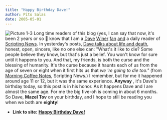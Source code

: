 ```yaml
---
title: "Happy Birthday Dave!"
author: Pito Salas
date: 2005-05-01
---
```


![Picture
1-3](https://i0.wp.com/s3.media.squarespace.com/production/1075723/12829350/weblogs/images/Snoopy.jpg?w=584)
Long time readers of this blog (yes, I can say that now, it's been 2 years or
so 🙂 know that I am a
[Dave](<http://davenet.scripting.com/2000/02/04/howToMakeMoneyOnTheInternet>)
[Winer](</weblogs/archives/000295.html>)
[fan](</weblogs/archives/000575.html>) [and](</weblogs/archives/000343.html>)
a daily reader of [Scripting News](<http://www.scripting.com/>). In
yesterday's posts, [Dave talks about life and
death](<http://archive.scripting.com/2005/05/01#morningCoffeeNotes>), honest,
open, sincere, like no one else can: "What's it like to die? Some people
believe they know, but that's just a belief. You won't know for sure until it
happens to you. And that, my friends, is both the curse and the blessing of
humanity. It's the curse because it haunts each of us from the age of seven or
eight when it first hits us that _we 're going to die too."_ (from [Morning
Coffee Notes](<http://archive.scripting.com/2005/05/01#morningCoffeeNotes>),
Scripting News.) I remember, but for me it happened around age 11 or 12, but
it was the same experience. **Anyway** , it's Dave's birthday today, so this
post is in his honor. As it happens Dave and I are almost the same age. For me
the big five-oh is coming in about 6 months. So Dave, **Mazel Tov** on your
birthday, and I hope to still be reading you when we both are **eighty**!


* **Link to site:** **[Happy Birthday Dave!](None)**
